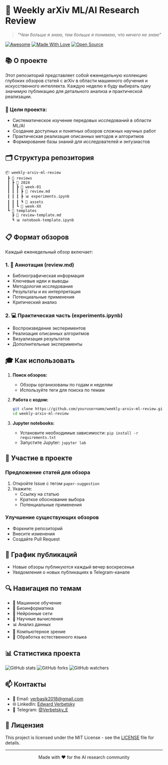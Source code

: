 # 🧠 Weekly arXiv ML/AI Research Review

> *"Чем больше я знаю, тем больше я понимаю, что ничего не знаю"*

[![Awesome](https://cdn.rawgit.com/sindresorhus/awesome/d7305f38d29fed78fa85652e3a63e154dd8e8829/media/badge.svg)](https://github.com/sindresorhus/awesome)
[![Made With Love](https://img.shields.io/badge/Made%20With-Love-orange.svg)](https://github.com/chetanraj/awesome-github-badges)
[![Open Source](https://badges.frapsoft.com/os/v1/open-source.svg?v=103)](https://opensource.org/)

## 📚 О проекте

Этот репозиторий представляет собой еженедельную коллекцию глубоких обзоров статей с arXiv в области машинного обучения и искусственного интеллекта. Каждую неделю я буду выбирать одну значимую публикацию для детального анализа и практической реализации.

### 🎯 Цели проекта:
- Систематическое изучение передовых исследований в области ML/AI
- Создание доступных и понятных обзоров сложных научных работ
- Практическая реализация описанных методов и алгоритмов
- Формирование базы знаний для исследователей и энтузиастов

## 🗂️ Структура репозитория

```
📦 weekly-arxiv-ml-review
 ┣ 📂 reviews
 ┃ ┣ 📂 2024
 ┃ ┃ ┣ 📂 week-01
 ┃ ┃ ┃ ┣ 📑 review.md
 ┃ ┃ ┃ ┣ 📊 experiments.ipynb
 ┃ ┃ ┃ ┗ 📁 assets
 ┃ ┃ ┗ 📂 week-XX
 ┗ 📂 templates
   ┣ 📑 review-template.md
   ┗ 📊 notebook-template.ipynb
```

## 📋 Формат обзоров

Каждый еженедельный обзор включает:

### 1. 📑 Аннотация (review.md)
- Библиографическая информация
- Ключевые идеи и выводы
- Методология исследования
- Результаты и их интерпретация
- Потенциальные применения
- Критический анализ

### 2. 💻 Практическая часть (experiments.ipynb)
- Воспроизведение экспериментов
- Реализация описанных алгоритмов
- Визуализация результатов
- Дополнительные эксперименты

## 🎓 Как использовать

1. **Поиск обзоров:**
   - Обзоры организованы по годам и неделям
   - Используйте теги для поиска по темам

2. **Работа с кодом:**
   ```bash
   git clone https://github.com/yourusername/weekly-arxiv-ml-review.git
   cd weekly-arxiv-ml-review
   ```

3. **Jupyter notebooks:**
   - Установите необходимые зависимости: `pip install -r requirements.txt`
   - Запустите Jupyter: `jupyter lab`

## 🤝 Участие в проекте

### Предложение статей для обзора
1. Откройте Issue с тегом `paper-suggestion`
2. Укажите:
   - Ссылку на статью
   - Краткое обоснование выбора
   - Потенциальные применения

### Улучшение существующих обзоров
- Форкните репозиторий
- Внесите изменения
- Создайте Pull Request

## 📅 График публикаций

- Новые обзоры публикуются каждый вечер воскресенья
- Уведомления о новых публикациях в Telegram-канале

## 🔍 Навигация по темам

- 🤖 Машинное обучение
- 🧬 Биоинформатика
- 🧠 Нейронные сети
- 🔬 Научные вычисления
- 📊 Анализ данных
- 🎯 Компьютерное зрение
- 💬 Обработка естественного языка

## 📊 Статистика проекта

![GitHub stats](https://img.shields.io/github/stars/yourusername/weekly-arxiv-ml-review?style=social)
![GitHub forks](https://img.shields.io/github/forks/yourusername/weekly-arxiv-ml-review?style=social)
![GitHub watchers](https://img.shields.io/github/watchers/yourusername/weekly-arxiv-ml-review?style=social)

## 📫 Контакты

- 📧 Email: verbasik2018@gmail.com
- 🌐 LinkedIn: [Edward Verbetsky](https://www.linkedin.com/in/edward-verbetsky)
- 💬 Telegram: [@Verbetsky_E](https://t.me/Verbetsky_E)

## 📜 Лицензия

This project is licensed under the MIT License - see the [LICENSE](LICENSE) file for details.

---

<p align="center">Made with ❤️ for the AI research community</p>
